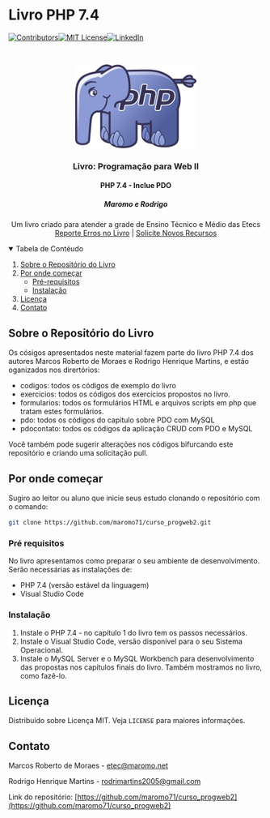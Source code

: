 <!-- PROJECT SHIELDS -->
<!--
*** I'm using markdown "reference style" links for readability.
*** Reference links are enclosed in brackets [ ] instead of parentheses ( ).
*** See the bottom of this document for the declaration of the reference variables
*** for contributors-url, forks-url, etc. This is an optional, concise syntax you may use.
*** https://www.markdownguide.org/basic-syntax/#reference-style-links
-->

# Livro PHP 7.4

[![Contributors][contributors-shield]][contributors-url][![MIT License][license-shield]][license-url][![LinkedIn][linkedin-shield]][linkedin-url]


<!-- PROJECT LOGO -->
<br />
<p align="center">
  <a href="https://github.com/maromo71/curso_progweb2">
    <img src="icons/elePHPant.png" alt="Logo" width="240" height="165">
  </a>

  <h3 align="center">Livro: Programação para Web II</h3>
  <h4 align="center">PHP 7.4 - Inclue PDO</h4>
  <h5 align="center">Maromo e Rodrigo</h5>
  <p align="center">
  

  <p align="center">
    Um livro criado para atender a grade de Ensino Técnico e Médio das Etecs
    <br />
    <a href="https://github.com/maromo71/curso_progweb2/issues">Reporte Erros no Livro</a>
    | 
    <a href="https://github.com/maromo71/curso_progweb2/issues">Solicite Novos Recursos</a>
 </p>
</p>



<!-- TABLE OF CONTENTS -->
<details open="open">
  <summary>Tabela de Contéudo</summary>
  <ol>
    <li>
      <a href="#sobre-o-repositório-do-livro">Sobre o Repositório do Livro</a>
    </li>
    <li>
      <a href="#por-onde-começar">Por onde começar</a>
      <ul>
        <li><a href="#pré-requisitos">Pré-requisitos</a></li>
        <li><a href="#instalação">Instalação</a></li>
      </ul>
    </li>
    <li><a href="#licença">Licença</a></li>
    <li><a href="#contato">Contato</a></li>
  </ol>
</details>



<!-- ABOUT THE PROJECT -->
## Sobre o Repositório do Livro

Os cósigos apresentados neste material fazem parte do livro PHP 7.4 dos autores Marcos Roberto de Moraes e Rodrigo Henrique Martins, e estão oganizados nos dirertórios:
* codigos: todos os códigos de exemplo do livro
* exercicios: todos os códigos dos exercícios propostos no livro.
* formularios: todos os formulários HTML e arquivos scripts em php que tratam estes formulários.
* pdo: todos os códigos do capítulo sobre PDO com MySQL
* pdocontato: todos os códigos da aplicação CRUD com PDO e MySQL


Você também pode sugerir alterações nos códigos bifurcando este repositório e criando uma solicitação pull.


<!-- GETTING STARTED -->
## Por onde começar

Sugiro ao leitor ou aluno que inicie seus estudo clonando o repositório com o comando:
```sh
git clone https://github.com/maromo71/curso_progweb2.git
```

### Pré requisitos

No livro apresentamos como preparar o seu ambiente de desenvolvimento. Serão necessárias as instalações de:
* PHP 7.4 (versão estável da linguagem)
* Visual Studio Code


### Instalação

1. Instale o PHP 7.4 - no capítulo 1 do livro tem os passos necessários.
2. Instale o Visual Studio Code, versão disponível para o seu Sistema Operacional.
3. Instale o MySQL Server e o MySQL Workbench para desenvolvimento das propostas nos capítulos finais do livro. Também mostramos no livro, como fazê-lo.


<!-- LICENSE -->
## Licença

Distribuído sobre Licença MIT. Veja `LICENSE` para maiores informações.



<!-- CONTACT -->
## Contato

Marcos Roberto de Moraes - etec@maromo.net

Rodrigo Henrique Martins - rodrimartins2005@gmail.com

Link do repositório: [https://github.com/maromo71/curso_progweb2](https://github.com/maromo71/curso_progweb2)





<!-- MARKDOWN LINKS & IMAGES -->
<!-- https://www.markdownguide.org/basic-syntax/#reference-style-links -->
[contributors-shield]: https://img.shields.io/github/contributors/maromo71/curso_progweb2.svg?style=for-the-badge
[contributors-url]: https://github.com/maromo71/curso_progweb2/graphs/contributors
[forks-shield]: https://img.shields.io/github/forks/othneildrew/Best-README-Template.svg?style=for-the-badge
[forks-url]: https://github.com/othneildrew/Best-README-Template/network/members
[stars-shield]: https://img.shields.io/github/stars/othneildrew/Best-README-Template.svg?style=for-the-badge
[stars-url]: https://github.com/othneildrew/Best-README-Template/stargazers
[issues-shield]: https://img.shields.io/github/issues/othneildrew/Best-README-Template.svg?style=for-the-badge
[issues-url]: https://github.com/othneildrew/Best-README-Template/issues
[license-shield]: https://img.shields.io/github/license/othneildrew/Best-README-Template.svg?style=for-the-badge
[license-url]: https://github.com/maromo71/curso_progweb2/blob/master/licence
[linkedin-shield]: https://img.shields.io/badge/-LinkedIn-black.svg?style=for-the-badge&logo=linkedin&colorB=555
[linkedin-url]: https://linkedin.com/in/maromo
[product-screenshot]: images/screenshot.png

